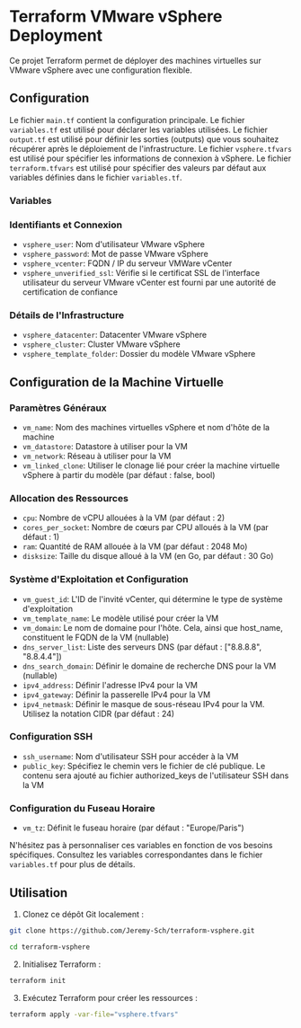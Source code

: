 # Terraform VMware vSphere Deployment

Ce projet Terraform permet de déployer des machines virtuelles sur VMware vSphere avec une configuration flexible.

## Configuration

Le fichier `main.tf` contient la configuration principale. 
Le fichier `variables.tf` est utilisé pour déclarer les variables utilisées.
Le fichier `output.tf` est utilisé pour définir les sorties (outputs) que vous souhaitez récupérer après le déploiement de l'infrastructure.
Le fichier `vsphere.tfvars` est utilisé pour spécifier les informations de connexion à vSphere.
Le fichier `terraform.tfvars` est utilisé pour spécifier des valeurs par défaut aux variables définies dans le fichier `variables.tf`.

### Variables

### Identifiants et Connexion

- `vsphere_user`: Nom d'utilisateur VMware vSphere 
- `vsphere_password`: Mot de passe VMware vSphere 
- `vsphere_vcenter`: FQDN / IP du serveur VMWare vCenter 
- `vsphere_unverified_ssl`: Vérifie si le certificat SSL de l'interface utilisateur du serveur VMware vCenter est fourni par une autorité de certification de confiance 

### Détails de l'Infrastructure

- `vsphere_datacenter`: Datacenter VMware vSphere
- `vsphere_cluster`: Cluster VMware vSphere
- `vsphere_template_folder`: Dossier du modèle VMware vSphere

## Configuration de la Machine Virtuelle

### Paramètres Généraux

- `vm_name`: Nom des machines virtuelles vSphere et nom d'hôte de la machine
- `vm_datastore`: Datastore à utiliser pour la VM
- `vm_network`: Réseau à utiliser pour la VM
- `vm_linked_clone`: Utiliser le clonage lié pour créer la machine virtuelle vSphere à partir du modèle (par défaut : false, bool)

### Allocation des Ressources

- `cpu`: Nombre de vCPU allouées à la VM (par défaut : 2)
- `cores_per_socket`: Nombre de cœurs par CPU alloués à la VM (par défaut : 1)
- `ram`: Quantité de RAM allouée à la VM (par défaut : 2048 Mo)
- `disksize`: Taille du disque alloué à la VM (en Go, par défaut : 30 Go)

### Système d'Exploitation et Configuration

- `vm_guest_id`: L'ID de l'invité vCenter, qui détermine le type de système d'exploitation
- `vm_template_name`: Le modèle utilisé pour créer la VM
- `vm_domain`: Le nom de domaine pour l'hôte. Cela, ainsi que host_name, constituent le FQDN de la VM (nullable)
- `dns_server_list`: Liste des serveurs DNS (par défaut : ["8.8.8.8", "8.8.4.4"])
- `dns_search_domain`: Définir le domaine de recherche DNS pour la VM (nullable)
- `ipv4_address`: Définir l'adresse IPv4 pour la VM
- `ipv4_gateway`: Définir la passerelle IPv4 pour la VM
- `ipv4_netmask`: Définir le masque de sous-réseau IPv4 pour la VM. Utilisez la notation CIDR (par défaut : 24)

### Configuration SSH

- `ssh_username`: Nom d'utilisateur SSH pour accéder à la VM 
- `public_key`: Spécifiez le chemin vers le fichier de clé publique. Le contenu sera ajouté au fichier authorized_keys de l'utilisateur SSH dans la VM

### Configuration du Fuseau Horaire

- `vm_tz`: Définit le fuseau horaire (par défaut : "Europe/Paris")

N'hésitez pas à personnaliser ces variables en fonction de vos besoins spécifiques. Consultez les variables correspondantes dans le fichier `variables.tf` pour plus de détails.

## Utilisation

1. Clonez ce dépôt Git localement :
```bash
git clone https://github.com/Jeremy-Sch/terraform-vsphere.git
```
```bash
cd terraform-vsphere
```
2. Initialisez Terraform :
```bash
terraform init
```
3. Exécutez Terraform pour créer les ressources :
```bash
terraform apply -var-file="vsphere.tfvars"
```

